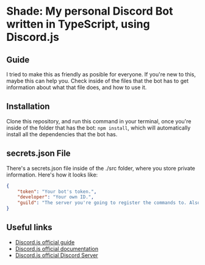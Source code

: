 # Shade: My personal Discord Bot written in TypeScript, using Discord.js

## Guide
I tried to make this as friendly as posible for everyone. If you're new to this, maybe this can help you.
Check inside of the files that the bot has to get information about what that file does, and how to use it.

## Installation
Clone this repository, and run this command in your terminal, once you're inside of the folder that has the bot: `npm install`, which will automatically install all the dependencies that the bot has.

## secrets.json File
There's a secrets.json file inside of the ./src folder, where you store private information. Here's how it looks like:
```json
{
    "token": "Your bot's token.",
    "developer": "Your own ID.",
    "guild": "The server you're going to register the commands to. Also referred as 'Development Server.'"
}
```

## Useful links
- [Discord.js official guide](https://discordjs.guide/#before-you-begin)
- [Discord.js official documentation](https://discord.js.org/#/docs/discord.js/stable/general/welcome)
- [Discord.js official Discord Server](https://discord.gg/djs)